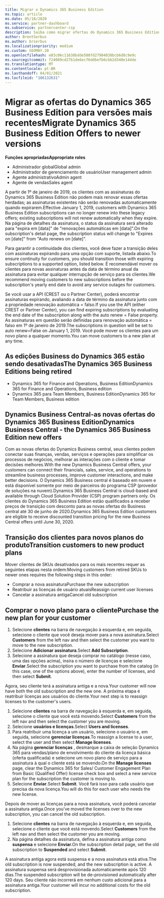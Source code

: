 ```yaml
---
title: Migrar o Dynamics 365 Business Edition
ms.topic: article
ms.date: 05/18/2020
ms.service: partner-dashboard
ms.subservice: partnercenter-csp
description: Saiba como migrar ofertas do Dynamics 365 Business Edition qualificadas para versões mais recentes antes que elas expirem.
author: BrentSerbus
ms.author: brserbus
ms.localizationpriority: medium
ms.custom: SEOMAY.20
ms.openlocfilehash: e83c06c11638bdde508fd27904038bcb6d8c9e9c
ms.sourcegitcommit: f24089cd27b1de6ecf6ddbefb6cbb2d340e144de
ms.translationtype: MT
ms.contentlocale: pt-BR
ms.lasthandoff: 04/01/2021
ms.locfileid: "106132631"
---
```

# <a name="migrate-dynamics-365-business-edition-offers-to-newer-versions"></a><span data-ttu-id="405b7-103">Migrar as ofertas do Dynamics 365 Business Edition para versões mais recentes</span><span class="sxs-lookup"><span data-stu-id="405b7-103">Migrate Dynamics 365 Business Edition Offers to newer versions</span></span>

<span data-ttu-id="405b7-104">**Funções apropriadas**</span><span class="sxs-lookup"><span data-stu-id="405b7-104">**Appropriate roles**</span></span>

- <span data-ttu-id="405b7-105">Administrador global</span><span class="sxs-lookup"><span data-stu-id="405b7-105">Global admin</span></span>
- <span data-ttu-id="405b7-106">Administrador de gerenciamento de usuário</span><span class="sxs-lookup"><span data-stu-id="405b7-106">User management admin</span></span>
- <span data-ttu-id="405b7-107">Agente administrativo</span><span class="sxs-lookup"><span data-stu-id="405b7-107">Admin agent</span></span>
- <span data-ttu-id="405b7-108">Agente de vendas</span><span class="sxs-lookup"><span data-stu-id="405b7-108">Sales agent</span></span>

<span data-ttu-id="405b7-109">A partir de 1º de janeiro de 2019, os clientes com as assinaturas do Dynamics 365 Business Edition não podem mais renovar essas ofertas herdadas; as assinaturas existentes não serão renovadas automaticamente quando expirarem.</span><span class="sxs-lookup"><span data-stu-id="405b7-109">Effective January 1, 2019, customers with Dynamics 365 Business Edition subscriptions can no longer renew into these legacy offers; existing subscriptions will not renew automatically when they expire.</span></span> <span data-ttu-id="405b7-110">Na página de detalhes da assinatura, o status da assinatura será alterado para "expira em [data]" de "renovações automáticas em [data]".</span><span class="sxs-lookup"><span data-stu-id="405b7-110">On the subscription's detail page, the subscription status will change to "Expires on [date]" from "Auto renews on [date]".</span></span>

<span data-ttu-id="405b7-111">Para garantir a continuidade dos clientes, você deve fazer a transição deles com assinaturas expirando para uma opção com suporte, listada abaixo.</span><span class="sxs-lookup"><span data-stu-id="405b7-111">To ensure continuity for customers, you should transition those with expiring subscriptions to a supported option, listed below.</span></span> <span data-ttu-id="405b7-112">É recomendável mover os clientes para novas assinaturas antes da data de término anual da assinatura para evitar qualquer interrupção de serviço para os clientes.</span><span class="sxs-lookup"><span data-stu-id="405b7-112">We recommend moving customers to new subscriptions before the subscription's yearly end date to avoid any service outages for customers.</span></span>

<span data-ttu-id="405b7-113">Se você usar a API (CREST ou o Partner Center), poderá encontrar assinaturas expirando, avaliando a data de término da assinatura junto com a propriedade renovação automática = falso.</span><span class="sxs-lookup"><span data-stu-id="405b7-113">If you use the API (either CREST or Partner Center), you can find expiring subscriptions by evaluating the end date of the subscription along with the auto renew = False property.</span></span> <span data-ttu-id="405b7-114">As assinaturas em questão serão definidas para renovação automática = falso em 1º de janeiro de 2019.</span><span class="sxs-lookup"><span data-stu-id="405b7-114">The subscriptions in question will be set to auto renew=False on January 1, 2019.</span></span> <span data-ttu-id="405b7-115">Você pode mover os clientes para um novo plano a qualquer momento.</span><span class="sxs-lookup"><span data-stu-id="405b7-115">You can move customers to a new plan at any time.</span></span> 

## <a name="the-dynamics-365-business-editions-being-retired"></a><span data-ttu-id="405b7-116">As edições Business do Dynamics 365 estão sendo desativadas</span><span class="sxs-lookup"><span data-stu-id="405b7-116">The Dynamics 365 Business Editions being retired</span></span>

- <span data-ttu-id="405b7-117">Dynamics 365 for Finance and Operations, Business Edition</span><span class="sxs-lookup"><span data-stu-id="405b7-117">Dynamics 365 for Finance and Operations, Business edition</span></span>
- <span data-ttu-id="405b7-118">Dynamics 365 para Team Members, Business Edition</span><span class="sxs-lookup"><span data-stu-id="405b7-118">Dynamics 365 for Team Members, Business edition</span></span>

## <a name="dynamics-business-central---the-dynamics-365-business-edition-new-offers"></a><span data-ttu-id="405b7-119">Dynamics Business Central-as novas ofertas do Dynamics 365 Business Edition</span><span class="sxs-lookup"><span data-stu-id="405b7-119">Dynamics Business Central - the Dynamics 365 Business Edition new offers</span></span>

<span data-ttu-id="405b7-120">Com as novas ofertas do Dynamics Business central, seus clientes podem conectar suas finanças, vendas, serviços e operações para simplificar os processos de negócios, melhorar as interações com o cliente e tomar decisões melhores.</span><span class="sxs-lookup"><span data-stu-id="405b7-120">With the new Dynamics Business Central offers, your customers can connect their financials, sales, service, and operations to streamline business processes, improve customer interactions, and make better decisions.</span></span> <span data-ttu-id="405b7-121">O Dynamics 365 Business central é baseado em nuvem e está disponível somente por meio de parceiros do programa CSP (provedor de soluções na nuvem).</span><span class="sxs-lookup"><span data-stu-id="405b7-121">Dynamics 365 Business Central is cloud-based and available through Cloud Solution Provider (CSP) program partners only.</span></span>
<span data-ttu-id="405b7-122">Os clientes do Dynamics 365 Business Edition estão qualificados a receber preços de transição com desconto para as novas ofertas do Business central até 30 de junho de 2020.</span><span class="sxs-lookup"><span data-stu-id="405b7-122">Dynamics 365 Business Edition customers are eligible to receive discounted transition pricing for the new Business Central offers until June 30, 2020.</span></span>

## <a name="transition-customers-to-new-product-plans"></a><span data-ttu-id="405b7-123">Transição dos clientes para novos planos do produto</span><span class="sxs-lookup"><span data-stu-id="405b7-123">Transition customers to new product plans</span></span>

 <span data-ttu-id="405b7-124">Mover clientes de SKUs desativados para os mais recentes requer as seguintes etapas nesta ordem:</span><span class="sxs-lookup"><span data-stu-id="405b7-124">Moving customers from retired SKUs to newer ones requires the following steps in this order:</span></span>

- <span data-ttu-id="405b7-125">Comprar a nova assinatura</span><span class="sxs-lookup"><span data-stu-id="405b7-125">Purchase the new subscription</span></span>
- <span data-ttu-id="405b7-126">Reatribuir as licenças de usuário atuais</span><span class="sxs-lookup"><span data-stu-id="405b7-126">Reassign current user licenses</span></span>
- <span data-ttu-id="405b7-127">Cancelar a assinatura antiga</span><span class="sxs-lookup"><span data-stu-id="405b7-127">Cancel old subscription</span></span>

## <a name="purchase-the-new-plan-for-your-customer"></a><span data-ttu-id="405b7-128">Comprar o novo plano para o cliente</span><span class="sxs-lookup"><span data-stu-id="405b7-128">Purchase the new plan for your customer</span></span>

1. <span data-ttu-id="405b7-129">Selecione **clientes** na barra de navegação à esquerda e, em seguida, selecione o cliente que você deseja mover para a nova assinatura.</span><span class="sxs-lookup"><span data-stu-id="405b7-129">Select **Customers** from the left nav and then select the customer you want to move to the new subscription.</span></span>
2. <span data-ttu-id="405b7-130">Selecione **Adicionar assinatura**.</span><span class="sxs-lookup"><span data-stu-id="405b7-130">Select **Add Subscription**.</span></span>
3. <span data-ttu-id="405b7-131">Selecione a assinatura que deseja comprar no catálogo (nesse caso, uma das opções acima), insira o número de licenças e selecione **Enviar**.</span><span class="sxs-lookup"><span data-stu-id="405b7-131">Select the subscription you want to purchase from the catalog (in this case, one of the options above), enter the number of licenses, and then select **Submit**.</span></span> 

<span data-ttu-id="405b7-132">Agora, seu cliente terá a assinatura antiga e a nova.</span><span class="sxs-lookup"><span data-stu-id="405b7-132">Your customer will now have both the old subscription and the new one.</span></span> <span data-ttu-id="405b7-133">A próxima etapa é reatribuir licenças aos usuários do cliente.</span><span class="sxs-lookup"><span data-stu-id="405b7-133">Your next step is to reassign licenses to the customer's users.</span></span>

1. <span data-ttu-id="405b7-134">Selecione **clientes** na barra de navegação à esquerda e, em seguida, selecione o cliente que você está movendo.</span><span class="sxs-lookup"><span data-stu-id="405b7-134">Select **Customers** from the left nav and then select the customer you are moving.</span></span>
2. <span data-ttu-id="405b7-135">Selecione **usuários e licenças**.</span><span class="sxs-lookup"><span data-stu-id="405b7-135">Select **Users and licenses**.</span></span>
3. <span data-ttu-id="405b7-136">Para reatribuir uma licença a um usuário, selecione o usuário e, em seguida, selecione **gerenciar licenças**.</span><span class="sxs-lookup"><span data-stu-id="405b7-136">To reassign a license to a user, select the user and then select **Manage licenses**.</span></span> 
4. <span data-ttu-id="405b7-137">Na página **gerenciar licenças** , desmarque a caixa de seleção Dynamics 365 para vendas/plano de envolvimento do cliente da licença básica (oferta qualificada) e selecione um novo plano de serviço para a assinatura à qual o cliente está se movendo.</span><span class="sxs-lookup"><span data-stu-id="405b7-137">On the **Manage licenses** page, clear the Dynamics 365 for Sales/ Customer Engagement Plan from Basic (Qualified Offer) license check box and select a new service plan for the subscription the customer is moving to.</span></span> 
5. <span data-ttu-id="405b7-138">Selecione **Enviar**.</span><span class="sxs-lookup"><span data-stu-id="405b7-138">Select **Submit**.</span></span> <span data-ttu-id="405b7-139">Você fará isso para cada usuário que precisa da nova licença.</span><span class="sxs-lookup"><span data-stu-id="405b7-139">You will do this for each user who needs the new license.</span></span> 

<span data-ttu-id="405b7-140">Depois de mover as licenças para a nova assinatura, você poderá cancelar a assinatura antiga.</span><span class="sxs-lookup"><span data-stu-id="405b7-140">Once you've moved the licenses over to the new subscription, you can cancel the old subscription.</span></span> 

1. <span data-ttu-id="405b7-141">Selecione **clientes** na barra de navegação à esquerda e, em seguida, selecione o cliente que você está movendo.</span><span class="sxs-lookup"><span data-stu-id="405b7-141">Select **Customers** from the left nav and then select the customer you are moving.</span></span>
2. <span data-ttu-id="405b7-142">Na página detalhes da assinatura, defina a assinatura antiga como **suspensa** e selecione **Enviar**.</span><span class="sxs-lookup"><span data-stu-id="405b7-142">On the subscription detail page, set the old subscription to **Suspended** and select **Submit**.</span></span>

<span data-ttu-id="405b7-143">A assinatura antiga agora está suspensa e a nova assinatura está ativa.</span><span class="sxs-lookup"><span data-stu-id="405b7-143">The old subscription is now suspended, and the new subscription is active.</span></span> <span data-ttu-id="405b7-144">A assinatura suspensa será desprovisionada automaticamente após 120 dias.</span><span class="sxs-lookup"><span data-stu-id="405b7-144">The suspended subscription will be de-provisioned automatically after 120 days.</span></span> <span data-ttu-id="405b7-145">Seu cliente não incorrerá em nenhum custo adicional para a assinatura antiga.</span><span class="sxs-lookup"><span data-stu-id="405b7-145">Your customer will incur no additional costs for the old subscription.</span></span>
